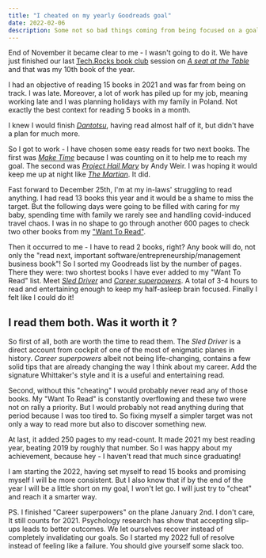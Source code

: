 ```yaml
---
title: "I cheated on my yearly Goodreads goal"
date: 2022-02-06
description: Some not so bad things coming from being focused on a goal... And trying to be smart about it.
---
```


End of November it became clear to me - I wasn't going to do it.
We have just finished our last [Tech.Rocks book club](https://www.tech.rocks/le-book-club) session on [_A seat at the Table_](https://www.goodreads.com/book/show/34416720-a-seat-at-the-table) and that was my 10th book of the year.

I had an objective of reading 15 books in 2021 and was far from being on track. I was late. Moreover, a lot of work has piled up for my job, meaning working late and I was planning holidays with my family in Poland. Not exactly the best context for reading 5 books in a month.

I knew I would finish [_Dantotsu_](https://www.goodreads.com/book/show/56989696-the-toyota-way-of-dantotsu-radical-quality-improvement), having read almost half of it, but didn't have a plan for much more.

So I got to work - I have chosen some easy reads for two next books. The first was [_Make Time_](https://www.goodreads.com/book/show/37880811-make-time) because I was counting on it to help me to reach my goal. The second was [_Project Hail Mary_](https://www.goodreads.com/book/show/54493401-project-hail-mary) by Andy Weir. I was hoping it would keep me up at night like [_The Martian_](https://www.goodreads.com/book/show/18007564-the-martian). It did.

Fast forward to December 25th, I'm at my in-laws' struggling to read anything. I had read 13 books this year and it would be a shame to miss the target. But the following days were going to be filled with caring for my baby, spending time with family we rarely see and handling covid-induced travel chaos. I was in no shape to go through another 600 pages to check two other books from my ["Want To Read"](https://www.goodreads.com/review/list/35757749-marek-kalnik?shelf=to-read).

Then it occurred to me - I have to read 2 books, right? Any book will do, not only the "read next, important software/entrepreneurship/management business book"! So I sorted my Goodreads list by the number of pages. There they were: two shortest books I have ever added to my "Want To Read" list. Meet [_Sled Driver_](https://www.goodreads.com/book/show/1349004.Sled_Driver) and [_Career superpowers_](https://www.goodreads.com/book/show/22887478-career-superpowers). A total of 3-4 hours to read and entertaining enough to keep my half-asleep brain focused. Finally I felt like I could do it!

## I read them both. Was it worth it ?

So first of all, both are worth the time to read them. The _Sled Driver_ is a direct account from cockpit of one of the most of enigmatic planes in history. _Career superpowers_ albeit not being life-changing, contains a few solid tips that are already changing the way I think about my career. Add the signature Whittaker's style and it is a useful and entertaining read.

Second, without this "cheating" I would probably never read any of those books. My "Want To Read" is constantly overflowing and these two were not on rally a priority. But I would probably not read anything during that period because I was too tired to. So fixing myself a simpler target was not only a way to read more but also to discover something new.

At last, it added 250 pages to my read-count. It made 2021 my best reading year, beating 2019 by roughly that number. So I was happy about my achievement, because hey - I haven't read that much since graduating!

I am starting the 2022, having set myself to read 15 books and promising myself I will be more consistent. But I also know that if by the end of the year I will be a little short on my goal, I won't let go. I will just try to "cheat" and reach it a smarter way.

PS. I finished "Career superpowers" on the plane January 2nd. I don't care, It still counts for 2021. Psychology research has show that accepting slip-ups leads to better outcomes. We let ourselves recover instead of completely invalidating our goals. So I started my 2022 full of resolve instead of feeling like a failure. You should give yourself some slack too.
